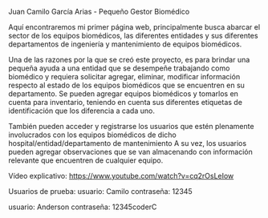 Juan Camilo García Arias - Pequeño Gestor Biomédico

Aquí encontraremos mi primer página web, principalmente busca abarcar el sector de los equipos biomédicos, las diferentes entidades y sus diferentes departamentos de ingeniería y mantenimiento de equipos biomédicos.

Una de las razones por la que se creó este proyecto, es para brindar una pequeña ayuda a una entidad que se desempeñe trabajando como biomédico
y requiera solicitar agregar, eliminar, modificar información respecto al estado de los equipos biomédicos que se encuentren en su departamento.
Se pueden agregar equipos biomédicos y tomarlos en cuenta para inventario, teniendo en cuenta sus diferentes etiquetas de identificación que los 
diferencia a cada uno.

También pueden acceder y registrarse los usuarios que estén plenamente involucrados con los equipos biomédicos de dicho hospital/entidad/departamento de mantenimiento
A su vez, los usuarios pueden agregar observaciones que se van almacenando con información relevante que encuentren de cualquier equipo.

Vídeo explicativo:
https://www.youtube.com/watch?v=cq2rOsLeIow

Usuarios de prueba:
usuario: Camilo
contraseña: 12345

usuario: Anderson 
contraseña: 12345coderC
